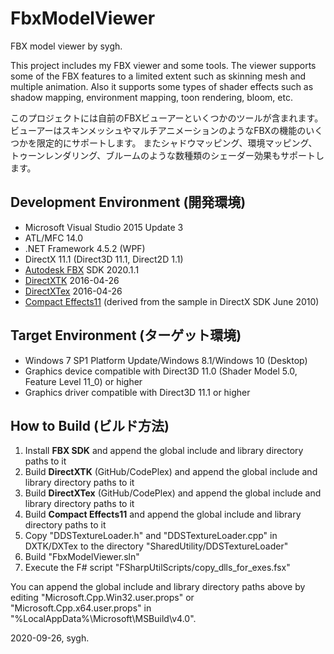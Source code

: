 ﻿# FbxModelViewer
FBX model viewer by sygh.

This project includes my FBX viewer and some tools.
The viewer supports some of the FBX features to a limited extent such as skinning mesh and multiple animation.
Also it supports some types of shader effects such as shadow mapping, environment mapping, toon rendering, bloom, etc.

このプロジェクトには自前のFBXビューアーといくつかのツールが含まれます。
ビューアーはスキンメッシュやマルチアニメーションのようなFBXの機能のいくつかを限定的にサポートします。
またシャドウマッピング、環境マッピング、トゥーンレンダリング、ブルームのような数種類のシェーダー効果もサポートします。

## Development Environment (開発環境)
* Microsoft Visual Studio 2015 Update 3
* ATL/MFC 14.0
* .NET Framework 4.5.2 (WPF)
* DirectX 11.1 (Direct3D 11.1, Direct2D 1.1)
* [Autodesk FBX](https://www.autodesk.com/products/fbx/overview) SDK 2020.1.1
* [DirectXTK](https://github.com/microsoft/DirectXTK) 2016-04-26
* [DirectXTex](https://github.com/microsoft/DirectXTex) 2016-04-26
* [Compact Effects11](https://github.com/sygh-JP/CompactEffects11) (derived from the sample in DirectX SDK June 2010)

## Target Environment (ターゲット環境)
* Windows 7 SP1 Platform Update/Windows 8.1/Windows 10 (Desktop)
* Graphics device compatible with Direct3D 11.0 (Shader Model 5.0, Feature Level 11_0) or higher
* Graphics driver compatible with Direct3D 11.1 or higher

## How to Build (ビルド方法)
1. Install **FBX SDK** and append the global include and library directory paths to it
1. Build **DirectXTK** (GitHub/CodePlex) and append the global include and library directory paths to it
1. Build **DirectXTex** (GitHub/CodePlex) and append the global include and library directory paths to it
1. Build **Compact Effects11** and append the global include and library directory paths to it
1. Copy "DDSTextureLoader.h" and "DDSTextureLoader.cpp" in DXTK/DXTex to the directory "SharedUtility/DDSTextureLoader"
1. Build "FbxModelViewer.sln"
1. Execute the F# script "FSharpUtilScripts/copy_dlls_for_exes.fsx"

You can append the global include and library directory paths above by editing "Microsoft.Cpp.Win32.user.props" or "Microsoft.Cpp.x64.user.props" in "%LocalAppData%\Microsoft\MSBuild\v4.0".

2020-09-26, sygh.
